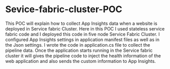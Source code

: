 # Sevice-fabric-cluster-POC
 This POC will explain how to collect App Insights data when a website is deployed in Service fabric Cluster. Here in this POC I used stateless service fabric code and I deployed this code in five node Service Fabric Cluster. I configured App Insights settings in application manifest files as well as in the Json settings. I wrote the code in application.cs file to collect the pipeline data. Once the application starts running in the Service fabric cluster it will gives the pipeline code to inject the health information of the web application and also sends the custom information to App Insights. 
